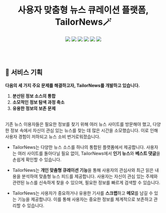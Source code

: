 <div align="center">
  <h1 align="center">사용자 맞춤형 뉴스 큐레이션 플랫폼, TailorNews🪄 </h1>
  <img src="https://img.shields.io/badge/Typescript-3178C6?style=flat-square&logo=Typescript&logoColor=white">
  <img src="https://img.shields.io/badge/Next.js-000000?style=flat-square&logo=Next.js&logoColor=white">
  <img src="https://img.shields.io/badge/Tailwind CSS-06B6D4?style=flat-square&logo=Tailwind CSS&logoColor=white">
  <img src="https://img.shields.io/badge/Firebase-DD2C00?style=flat-square&logo=Firebase&logoColor=white">
  <img src="https://img.shields.io/badge/Python-3776AB?style=flat-square&logo=Python&logoColor=white">
  <img src="https://img.shields.io/badge/npm-CB3837?style=flat-square&logo=npm&logoColor=white">
</div>

<br />
<br />
<br />

## 📄 서비스 기획

**다음의 세 가지 주요 문제를 해결하고자, TailorNews를 개발하고 있습니다.**

1. **분산된 정보 소스의 통합**
2. **소모적인 정보 탐색 과정 축소**
3. **유용한 정보의 보존 문제**

<br />
기존 뉴스 이용자들은 필요한 정보를 찾기 위해 여러 뉴스 사이트를 방문해야 했고, 다양한 정보 속에서 자신이 관심 있는 뉴스를 찾는 데 많은 시간을 소모했습니다. 이로 인해 사용자 경험이 저하되고 뉴스 소비 번거로워졌습니다.

- TailorNews는 다양한 뉴스 소스를 하나의 통합된 플랫폼에서 제공합니다. 사용자는 여러 사이트를 돌아다닐 필요 없이, TailorNews에서 **인기 뉴스**와 **베스트 댓글**을 손쉽게 확인할 수 있습니다.

- TailorNews는 **개인 맞춤형 큐레이션 기능**을 통해 사용자의 관심사와 최근 읽은 내용을 분석하여 맞춤형 뉴스 피드를 제공합니다. 사용자는 자신이 관심 있는 주제와 관련된 뉴스를 신속하게 찾을 수 있으며, 필요한 정보를 빠르게 검색할 수 있습니다.

- TailorNews는 사용자가 중요하거나 유용한 기사를 **스크랩**하고 **메모**를 남길 수 있는 기능을 제공합니다. 이를 통해 사용자는 중요한 정보를 체계적으로 보존하고 관리할 수 있습니다.

 
